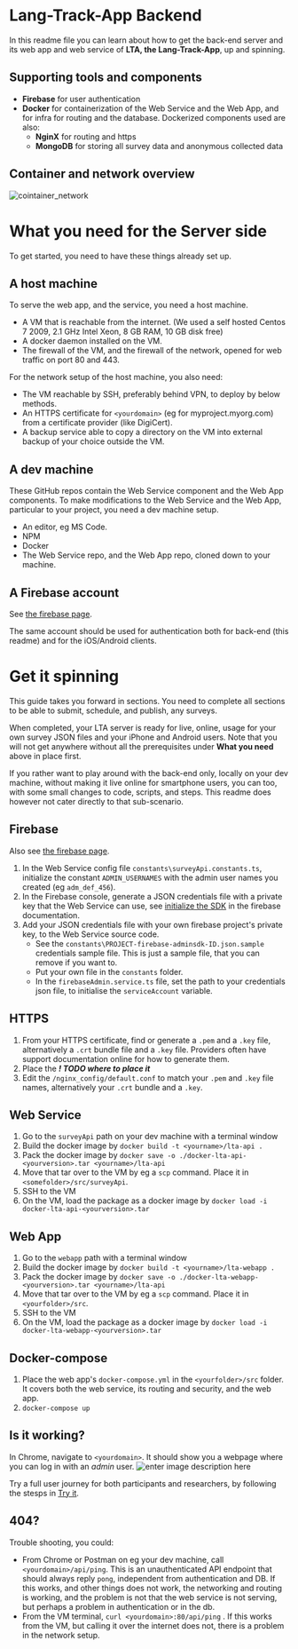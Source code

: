 # Lang-Track-App Backend

In this readme file you can learn about how to get the back-end server and its web app and web service of  **LTA, the Lang-Track-App**, up and spinning. 

## Supporting tools and components
 
 * **Firebase** for user authentication
 * **Docker** for containerization of the Web Service and the Web App, and for infra for routing and the database. Dockerized components used are also:
	 * **NginX** for routing and https
	 * **MongoDB** for storing all survey data and anonymous collected data

## Container and network overview
![cointainer_network](https://i.imgur.com/5z1qp4D.png)


# What you need for the Server side

To get started, you need to have these things already set up.

## A host machine 
To serve the web app, and the service, you need a host machine.
* A VM that is reachable from the internet. (We used a self hosted Centos 7 2009, 2.1 GHz Intel Xeon, 8 GB RAM, 10 GB disk free)
* A docker daemon installed on the VM.
* The firewall of the VM, and the firewall of the network, opened for web traffic on port 80 and 443.

For the network setup of the host machine, you also need:
* The VM reachable by SSH, preferably behind VPN, to deploy by below methods.
* An HTTPS certificate for `<yourdomain>` (eg for myproject.myorg.com) from a certificate provider (like DigiCert). 
* A backup service able to copy a directory on the VM into external backup of your choice outside the VM.

## A dev machine
These GitHub repos contain the Web Service component and the Web App components. To make modifications to the Web Service and the Web App, particular to your project, you need a dev machine setup.
* An editor, eg MS Code.
* NPM
* Docker
* The Web Service repo, and the Web App repo, cloned down to your machine.

## A Firebase account
See [the firebase page](https://github.com/NorthEasterBunny/NorthEasterBunny/blob/main/Firebase.md). 

The same account should be used for authentication both for back-end (this readme) and for the iOS/Android clients.

# Get it spinning
This guide takes you forward in sections. You need to complete all sections to be able to submit, schedule, and publish, any surveys.

When completed, your LTA server is ready for live, online, usage for your own survey JSON files and your iPhone and Android users. Note that you will not get anywhere without all the prerequisites under **What you need** above in place first.

If you rather want to play around with the back-end only, locally on your dev machine, without making it live online for smartphone users, you can too, with some small changes to code, scripts, and steps. This readme does however not cater directly to that sub-scenario.

## Firebase
Also see [the firebase page](https://github.com/NorthEasterBunny/NorthEasterBunny/blob/main/Firebase.md). 

1. In the Web Service config file `constants\surveyApi.constants.ts`, initialize the constant `ADMIN_USERNAMES` with the admin user names you created (eg `adm_def_456`).
4. In the Firebase console, generate a JSON credentials file with a private key that the Web Service can use, see [initialize the SDK](https://firebase.google.com/docs/admin/setup#initialize-sdk) in the firebase documentation.
5. Add your JSON credentials file with your own firebase project's private key, to the Web Service source code. 
	* See the `constants\PROJECT-firebase-adminsdk-ID.json.sample` credentials sample file. This is just a sample file, that you can remove if you want to.
	* Put your own file in the `constants` folder.
	* In the `firebaseAdmin.service.ts` file, set the path to your credentials json file, to initialise the `serviceAccount` variable.  

## HTTPS
1. From your HTTPS certificate, find or generate a `.pem` and a `.key` file, alternatively a `.crt` bundle file and a `.key` file. Providers often have support documentation online for how to generate them.
2. Place the ***! TODO where to place it***
3. Edit the `/nginx_config/default.conf` to match your `.pem` and `.key` file names, alternatively your  `.crt` bundle and a `.key`.

## Web Service
1. Go to the `surveyApi` path on your dev machine with a terminal window
2. Build the docker image by `docker build -t <yourname>/lta-api .`
3. Pack the docker image by `docker save -o ./docker-lta-api-<yourversion>.tar <yourname>/lta-api`
4. Move that tar over to the VM by eg a `scp` command. Place it in `<somefolder>/src/surveyApi`.
6. SSH to the VM
7. On the VM, load the package as a docker image by `docker load -i docker-lta-api-<yourversion>.tar`

## Web App
1. Go to the `webapp` path with a terminal window
2. Build the docker image by `docker build -t <yourname>/lta-webapp .`
3. Pack the docker image by `docker save -o ./docker-lta-webapp-<yourversion>.tar <yourname>/lta-api`
4. Move that tar over to the VM by eg a `scp` command. Place it in `<yourfolder>/src`.
6. SSH to the VM
7. On the VM, load the package as a docker image by `docker load -i docker-lta-webapp-<yourversion>.tar`

## Docker-compose
1. Place the web app's `docker-compose.yml` in the  `<yourfolder>/src` folder. It covers both the web service, its routing and security, and the web app.
2. `docker-compose up`

## Is it working?
In Chrome, navigate to `<yourdomain>`. It should show you a webpage where you can log in with an _admin_ user.
![enter image description here](https://i.imgur.com/yy1dh7g.png)

Try a full user journey for both participants and researchers, by following the stesps in [Try it](https://github.com/NorthEasterBunny/NorthEasterBunny/blob/main/try-it.md).

## 404?
Trouble shooting, you could:
* From Chrome or Postman on eg your dev machine, call  `<yourdomain>/api/ping`. This is an unauthenticated API endpoint that should always reply `pong`, independent from authentication and DB. If this works, and other things does not work, the networking and routing is working, and the problem is not that the web service is not serving, but perhaps a problem in authentication or in the db.
* From the VM terminal, `curl <yourdomain>:80/api/ping` . If this works from the VM, but calling it over the internet does not, there is a problem in the network setup.


